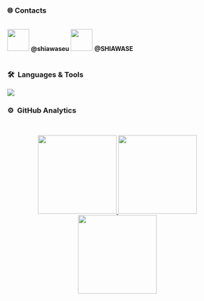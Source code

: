 
### 🌐&nbsp;Contacts 
 <br/> <img height="50em" width="50rem" src="https://cdn.discordapp.com/attachments/1143592410014830634/1159130446291017790/discord-icon.svg?ex=651ec3d9&is=651d7259&hm=ebf036a77a8541f1de4ddf15d5119fc017ff6151954c295ac3ee07d7ac633242&"/>    **@shiawaseu**              <img height="50em" width="50rem" src="https://cdn.discordapp.com/attachments/1143592410014830634/1159131200909226105/Telegram_2019_Logo.svg.webp?ex=651ec48d&is=651d730d&hm=3980f43ed8ab8d2a4bdbfe19e443146b0695e2e5182e65a7bf490a56b3c9cf6b&"/> **@SHlAWASE**
<br/><br/>
### 🛠 &nbsp;Languages & Tools
<p align="left"> <a href="https://github.com/shiawaseu"><img src="https://skillicons.dev/icons?i=cs,javascript,nodejs,python,lua,mysql,php,next,react,html,jquery,vscode,markdown,git,batch"> </a> </p>

### ⚙️ &nbsp;GitHub Analytics

<br/><p align="center">
<a href="https://github.com/MEMEZNUT999">
  <img height="180em" src="http://github-profile-summary-cards.vercel.app/api/cards/profile-details?username=shiawaseu&theme=tokyonight"/>
  <img height="180em" src="http://github-profile-summary-cards.vercel.app/api/cards/repos-per-language?username=shiawaseu&theme=tokyonight"/>
  <img height="180em" src="http://github-profile-summary-cards.vercel.app/api/cards/stats?username=shiawaseu&theme=tokyonight"/>
</a>
</p>
